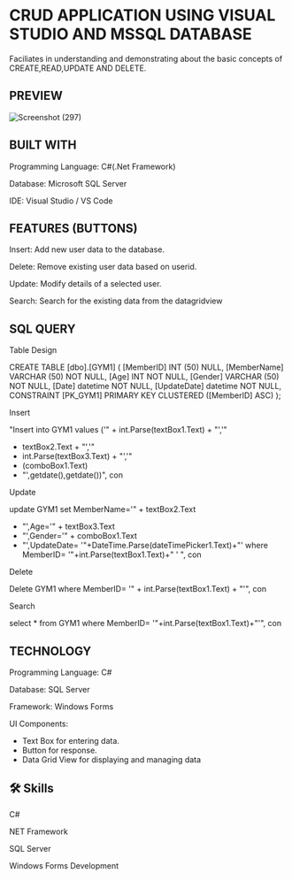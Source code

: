
# CRUD APPLICATION USING VISUAL STUDIO AND MSSQL DATABASE

Faciliates in understanding and demonstrating about the basic concepts of CREATE,READ,UPDATE AND DELETE.

## PREVIEW

![Screenshot (297)](https://github.com/user-attachments/assets/9f760baa-3fdb-4ef7-867d-68beae1c053d)

## BUILT WITH

Programming Language: C#(.Net Framework)

Database: Microsoft SQL Server

IDE: Visual Studio / VS Code


## FEATURES (BUTTONS)

Insert: Add new user data to the database.

Delete: Remove existing user data based on userid.

Update: Modify details of a selected user.

Search: Search for the existing data from the datagridview 

## SQL QUERY

Table Design

CREATE TABLE [dbo].[GYM1] (
    [MemberID]     INT (50) NULL,
    [MemberName] VARCHAR (50) NOT NULL,
    [Age]   INT NOT NULL,
    [Gender]   VARCHAR (50) NOT NULL,
    [Date]   datetime  NOT NULL,
    [UpdateDate]   datetime  NOT NULL,
    CONSTRAINT [PK_GYM1] PRIMARY KEY CLUSTERED ([MemberID] ASC)
);


Insert

"Insert into GYM1 values
 ('" + int.Parse(textBox1.Text) + "','" 
 + textBox2.Text + "','" 
 + int.Parse(textBox3.Text) + "','" 
 + (comboBox1.Text) 
 + "',getdate(),getdate())", con



Update

update GYM1 set MemberName='" + textBox2.Text 
+ "',Age='" + textBox3.Text 
+ "',Gender='" + comboBox1.Text 
+ "',UpdateDate= '"+DateTime.Parse(dateTimePicker1.Text)+"'
 where MemberID= '"+int.Parse(textBox1.Text)+" ' ", con


Delete

Delete GYM1 where MemberID= '" + int.Parse(textBox1.Text) + "'", con


Search

select * from GYM1 where MemberID= '"+int.Parse(textBox1.Text)+"'", con

## TECHNOLOGY

Programming Language: C#

Database: SQL Server

Framework: Windows Forms

UI Components:

- Text Box for entering data.
- Button for response.
- Data Grid View for displaying and managing data

## 🛠 Skills

C#

NET Framework

SQL Server

Windows Forms Development

